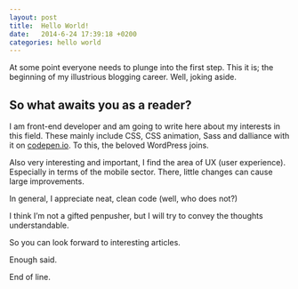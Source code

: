 ```yaml
---
layout: post
title:  Hello World!
date:   2014-6-24 17:39:18 +0200
categories: hello world
---
```

At some point everyone needs to plunge into the first step. This it is; the beginning of my illustrious blogging career.
Well, joking aside.

## So what awaits you as a reader?

I am front-end developer and am going to write here about my interests in this field. These mainly include CSS, CSS animation, Sass and dalliance with it on [codepen.io][codepen].
To this, the beloved WordPress joins.

Also very interesting and important, I find the area of ​​UX (user experience). Especially in terms of the mobile sector. There, little changes can cause large improvements.

In general, I appreciate neat, clean code (well, who does not?)

I think I’m not a gifted penpusher, but I will try to convey the thoughts understandable.

So you can look forward to interesting articles.

Enough said.

End of line.

[codepen]: http://codepen.io/schoenwaldnils/
